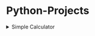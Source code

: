 
# Python-Projects

<details>
  <summary>Simple Calculator</summary>
  It is a simple script based python program, which can add, subtract, multiply and divide any two numbers 'x' and 'y'
  `code
  C:\Desktop> python Simple_Calculator.py`
  
</details>
